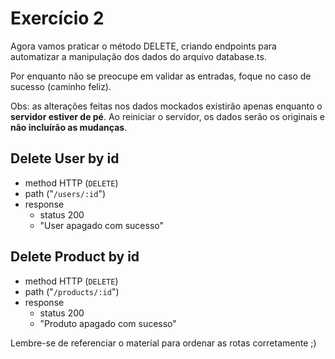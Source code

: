 # Exercício 2
Agora vamos praticar o método DELETE, criando endpoints para automatizar a manipulação dos dados do arquivo database.ts.

Por enquanto não se preocupe em validar as entradas, foque no caso de sucesso (caminho feliz).

Obs: as alterações feitas nos dados mockados existirão apenas enquanto o **servidor estiver de pé**. Ao reiniciar o servidor, os dados serão os originais e **não incluírão as mudanças**.


## Delete User by id
- method HTTP (`DELETE`)
- path ("`/users/:id`")
- response
    - status 200
    - "User apagado com sucesso"

## Delete Product by id
- method HTTP (`DELETE`)
- path ("`/products/:id`")
- response
    - status 200
    - "Produto apagado com sucesso"

Lembre-se de referenciar o material para ordenar as rotas corretamente ;)
